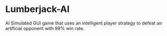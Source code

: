 # Lumberjack-AI
AI Simulated GUI game that uses an intelligent player strategy to defeat an artificial opponent with 99% win rate.
